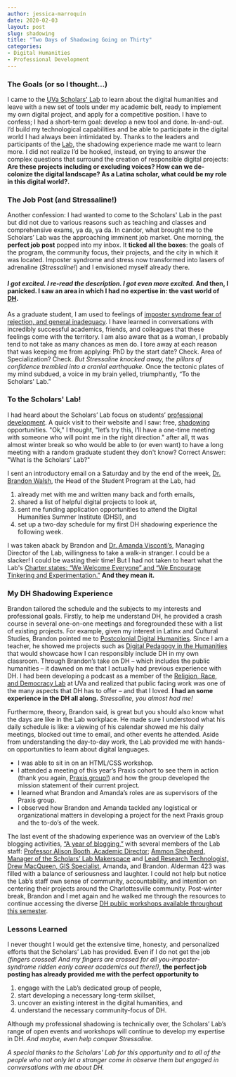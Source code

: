 ```yaml
---
author: jessica-marroquín
date: 2020-02-03
layout: post
slug: shadowing
title: "Two Days of Shadowing Going on Thirty"
categories:
- Digital Humanities
- Professional Development
---
```

### The Goals (or so I thought...)
I came to the [UVa Scholars' Lab](https://scholarslab.lib.virginia.edu/ "Scholars' Lab") to learn about the digital humanities and leave with a new set of tools under my academic belt, ready to implement my own digital project, and apply for a competitive position. I have to confess; I had a short-term goal: develop a new tool and done. In-and-out. I’d build my technological capabilities and be able to participate in the digital world I had always been intimidated by. Thanks to the leaders and participants of the [Lab](https://scholarslab.lib.virginia.edu/"Lab"), the shadowing experience made me want to learn more. I did not realize I’d be hooked, instead, on trying to answer the complex questions that surround the creation of responsible digital projects: **Are these projects including or excluding voices? How can we de-colonize the digital landscape? As a Latina scholar, what could be my role in this digital world?.**

### The Job Post (and Stressaline!)

Another confession: I had wanted to come to the Scholars' Lab in the past but did not due to various reasons such as teaching and classes and comprehensive exams, ya da, ya da. In candor, what brought me to the Scholars’ Lab was the approaching imminent job market. One morning, the **perfect job post** popped into my inbox. It **ticked all the boxes**: the goals of the program, the community focus, their projects, and the city in which it was located. Imposter syndrome and stress now transformed into lasers of adrenaline (*Stressaline!*) and I envisioned myself already there. 
#### *I got excited. I re-read the description. I got even more excited.* And then, I panicked. I saw an area in which I had no expertise in: the vast world of [DH](https://whatisdigitalhumanities.com/).

As a graduate student, I am used to feelings of [imposter syndrome fear of rejection, and general inadequacy](https://www.chronicle.com/article/How-to-Overcome-Impostor/244700). I have learned in conversations with incredibly successful academics, friends, and colleagues that these feelings come with the territory. I am also aware that as a woman, I probably tend to not take as many chances as men do. I tore away at each reason that was keeping me from applying: PhD by the start date? Check. Area of Specialization? Check. *But Stressaline knocked away, the pillars of confidence trembled into a cranial earthquake.* Once the tectonic plates of my mind subdued, a voice in my brain yelled, triumphantly, “To the Scholars' Lab.” 

### To the Scholars' Lab!
I had heard about the Scholars’ Lab focus on students’ [professional development](https://scholarslab.lib.virginia.edu/professional-development/). A quick visit to their website and I saw: free, [shadowing](https://scholarslab.lib.virginia.edu/) opportunities. "Ok," I thought, "let’s try this, I’ll have a one-time meeting with someone who will point me in the right direction." after all, tt was almost winter break so who would be able to (or even want) to have a long meeting with a random graduate student they don't know? Correct Answer: "What is the Scholars' Lab?"

I sent an introductory email on a Saturday and by the end of the week, [Dr. Brandon Walsh](https://scholarslab.lib.virginia.edu/people/brandon-walsh/), the Head of the Student Program at the Lab, had 

1) already met with me and written many back and forth emails, 
2) shared a list of helpful digital projects to look at, 
3) sent me funding application opportunities to attend the Digital Humanities Summer Institute (DHSI), and 
4) set up a two-day schedule for my first DH shadowing experience the following week. 

I was taken aback by Brandon and [Dr. Amanda Visconti’s](https://scholarslab.lib.virginia.edu/people/amanda-visconti/), Managing Director of the Lab, willingness to take a walk-in stranger. I could be a slacker! I could be wasting their time! But I had not taken to heart what the Lab's [Charter states: “We Welcome Everyone” and “We Encourage Tinkering and Experimentation.”](https://scholarslab.lib.virginia.edu/charter/) **And they mean it.**

### My DH Shadowing Experience

Brandon tailored the schedule and the subjects to my interests and professional goals. Firstly, to help me understand DH, he provided a crash course in several one-on-one meetings and foregrounded these with a list of existing projects. For example, given my interest in Latinx and Cultural Studies, Brandon pointed me to [Postcolonial Digital Humanities](https://dhpoco.org/). Since I am a teacher, he showed me projects such as [Digital Pedagogy in the Humanities](https://digitalpedagogy.mla.hcommons.org/) that would showcase how I can responsibly include DH in my own classroom. Through Brandon’s take on DH – which includes the public humanities – it dawned on me that I actually had previous experience with DH. I had been developing a podcast as a member of the [Religion, Race, and Democracy Lab](https://religionlab.virginia.edu/) at UVa and realized that public facing work was one of the many aspects that DH has to offer – and that I loved. **I had an some experience in the DH all along.** *Stressaline, you almost had me!*

Furthermore, theory, Brandon said, is great but you should also know what the days are like in the Lab workplace. He made sure I understood what his daily schedule is like: a viewing of his calendar showed me his daily meetings, blocked out time to email, and other events he attended. Aside from understanding the day-to-day work, the Lab provided me with hands-on opportunities to learn about digital languages. 
+ I was able to sit in on an HTML/CSS workshop. 
+ I attended a meeting of this year’s Praxis cohort to see them in action (thank you again, [Praxis group!](https://scholarslab.lib.virginia.edu/people/)) and how the group developed the mission statement of their current project. 
+ I learned what Brandon and Amanda’s roles are as supervisors of the Praxis group. 
+ I observed how Brandon and Amanda tackled any logistical or organizational matters in developing a project for the next Praxis group and the to-do’s of the week. 

The last event of the shadowing experience was an overview of the Lab’s blogging activities, [“A year of blogging,”](https://scholarslab.lib.virginia.edu/blog/year-of-book-blogging-digital-humanities-pedagogy-in-kind/) with several members of the Lab staff: [Professor Alison Booth, Academic Director](https://scholarslab.lib.virginia.edu/people/alison-booth/); [Ammon Shepherd, Manager of the Scholars’ Lab Makerspace](https://scholarslab.lib.virginia.edu/people/ammon-shepherd/) and [Lead Research Technologist, Drew MacQueen, GIS Specialist](https://scholarslab.lib.virginia.edu/people/drew-macqueen/), Amanda, and Brandon. Alderman 423 was filled with a balance of seriousness and laughter. I could not help but notice the Lab’s staff own sense of community, accountability, and intention on centering their projects around the Charlottesville community. Post-winter break, Brandon and I met again and he walked me through the resources to continue accessing the diverse [DH public workshops available throughout this semester](https://dh.virginia.edu/events/calendar). 

### Lessons Learned
I never thought I would get the extensive time, honesty, and personalized efforts that the Scholars’ Lab has provided. Even if I do not get the job *(fingers crossed! And my fingers are crossed for all you-imposter-syndrome ridden early career academics out there!)*, **the perfect job posting has already provided me with the perfect opportunity to** 
1) engage with the Lab’s dedicated group of people, 
2) start developing a necessary long-term skillset, 
3) uncover an existing interest in the digital humanities, and 
4) understand the necessary community-focus of DH.

Although my professional shadowing is technically over, the Scholars’ Lab’s range of open events and workshops will continue to develop my expertise in DH. *And maybe, even help conquer Stressaline.*

*A special thanks to the Scholars' Lab for this opportunity and to all of the people who not only let a stranger come in observe them but engaged in conversations with me about DH.*
